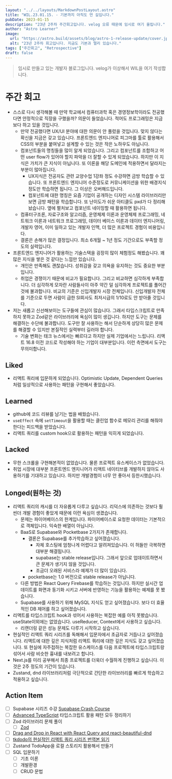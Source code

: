 ```yaml
---
layout: "../../layouts/MarkdownPostLayout.astro"
title: "WIL.23.01.15. - 기본까지 아직도 먼 길입니다."
pubDate: 2023-01-15
description: "23년 2주차 주간회고입니다. velog 오류 때문에 임시로 여기 올립니다."
author: "Astro Learner"
image:
  url: "https://astro.build/assets/blog/astro-1-release-update/cover.jpeg"
  alt: "23년 2주차 회고입니다. 지금도 기본과 멀리 있습니다."
tags: ["주간회고", "Retrospective"]
draft: false
---
```


> 임시로 만들고 있는 개발자 블로그입니다. velog가 이상해서 WIL을 여기 작성합니다.

# 주간 회고

- 스스로 다시 생각해볼 때 만약 학교에서 컴퓨터과학 혹은 경영정보학이라도 전공했다면 안정적으로 직장을 구했을까? 의문이 들었습니다. 적어도 프로그래밍은 지금보다 하고 있을 것입니다.
  - 만약 전공했다면 UX/UI 분야에 대한 의문이 안 풀렸을 것입니다. 맞지 않다는 확신을 지금은 갖고 있습니다. 프론트엔드 엔지니어로 피그마를 툴로 활용해서 CSS의 부분을 붙여넣고 설계할 수 있는 것은 작은 노하우도 아닙니다.
  - 컴포넌트들의 명칭들을 많이 알게 되었습니다. 그리고 컴포넌트를 조합하고 어떤 user flow가 있어야 할지 파악을 더 잘할 수 있게 되었습니다. 하지만 이 지식은 가치가 큰 지식이 아닙니다. 또 이론을 해당 도메인에 적용하면서 달라지는 부분이 많아집니다.
    - UX지식은 전공자도 관련 교양수업 1강좌 정도 수강하면 금방 학습할 수 있습니다. 또 프론트엔드 엔지니어 수준정도로 커뮤니케이션을 위한 배경지식정도만 학습하면 됩니다. 그 이상은 오버해드입니다.
    - 컴포넌트에 대한 명칭은 요즘 기업이 공개하는 디자인 시스템 라이브러리만 보면 금방 패턴을 학습합니다. 또 난이도가 쉬운 아티클도 pxd가 다 정리해놨습니다. 옆에 펼처보고 컴포넌트 네이밍할 때 활용하면 됩니다.
  - 컴퓨터구조론, 자료구조와 알고리즘, 운영체제 이론과 운영체제 프로그래밍, 네트워크 이론과 네트워크 프로그래밍, 데이터 베이스 이론과 데이터 엔지니어링, 개발자 영어, 이미 일하고 있는 개발자 인맥, 더 많은 프로젝트 경험이 비용입니다.
  - 결론은 손해가 많은 결정입니다. 최소 6개월 ~ 1년 정도 기간으로도 부족할 정도의 실력입니다.
- 프론트엔드 엔지니어가 활용하는 기술스택을 굉장히 많이 체험정도 해봤습니다. 꽤 많은 지식을 쌓은 것 같다는 느낌만 있습니다.
  - 개인은 만족해도 괜찮습니다. 성취감을 갖고 의욕을 유지하는 것도 중요한 부분입니다.
  - 취업은 경쟁이기 때문에 비교가 필요합니다. 그리고 비교하면 심각하게 부족합니다. 더 심각하게 모자란 사람들사이 아주 약간 덜 심각하게 프로젝트를 풀어간 것에 불과합니다. 비교의 기준은 신입개발자 시장 전체입니다. 신입개발자 전체를 기준으로 두면 사람이 급한 SI회사도 최저시급의 1/10로도 안 받아줄 것입니다.
- 저는 새롭고 신선해보이는 도구들에 관심이 많습니다. 그래서 타입스크립트로 만족하지 못하고 Zod같은 라이브러리에 욕심이 많이 생깁니다. 하지만 도구는 문제를 해결하는 수단에 불과합니다. 도구만 잘 사용하는 해서 단순하게 상당히 많은 문제를 해결할 수 있지만 본질적인 실력부터 길러야 합니다.
  - 기술 변화는 태크 뉴스에서는 빠르다고 하지만 실제 기업에서는 느립니다. 리액트 16.8 이전 코드로 작성해야 하는 기업이 대부분입니다. 이런 측면에서 도구는 무의미합니다.

## Liked

- 리액트 쿼리에 입문하게 되었습니다. Optimistic Update, Dependent Queries처럼 일상적으로 사용하는 패턴을 구현해서 좋았습니다.

## Learned

- github에 코드 리뷰를 남기는 법을 배웠습니다.
- `useEffect` 속에 `setTimeout`을 활용할 때는 클린업 함수로 메모리 관리를 해줘야 한다는 피드백을 받았습니다.
- 리액트 쿼리를 custom hook으로 활용하는 패턴을 익히게 되었습니다.

## Lacked

- 무한 스크롤을 구현해본적이 없었습니다. 물론 프로젝트 유스케이스가 없었습니다.
- 취업 시장에 대부분 프론트엔드 엔지니어가 리액트 네이티브를 개발하지 않아도 사용하기를 기대하고 있습니다. 하지만 개발경험이 너무 안 좋아서 등한시했습니다.

## Longed(원하는 것)

- 리액트 쿼리의 캐시를 더 자유롭게 다루고 싶습니다. 리덕스에 의존하는 것보다 훨씬더 개발 경험이 좋았게 때문에 이런 욕심이 생겼습니다.
  - 문제는 파이어베이스의 한계입니다. 파이어베이스로 요청한 데이터는 기본적으로 객체입니다. 익숙한 배열이 아닙니다.
  - BaaS로 Supabase와 Pocketbase 2가지가 존재합니다.
    - 결론은 Supabase를 추가학습하고 싶어졌습니다.
      - 자체 호스팅에 엄청나게 어렵다고 알려져있습니다. 이 허들만 극복하면 대부분 해결됩니다.
      - supabase는 stable release입니다. 그래서 앞으로 업데이트하면서 큰 문제가 생기지 않을 것입니다.
      - 조금더 오래된 서비스라 예제가 더 많이 있습니다.
    - pocketbase는 1.0 버전으로 stable release가 아닙니다.
  - 다른 방법은 React Query Firebase를 학습하는 것입니다. 하지만 실시간 업데이트를 화면과 동기화 시키고 서버에 반영하는 기능을 활용하는 예제를 못 봤습니다.
  - Supabase를 사용하기 위해 MySQL 지식도 얻고 싶어졌습니다. 보다 더 효율적인 DB 제어를 하고 싶어졌습니다.
- 리액트를 타입스크립트 hook과 섞어서 사용하는 복잡한 예를 아직 못봤습니다. useState이외에는 없었습니다. useReducer, Context에서 사용하고 싶습니다.
  - 리랜더링 같은 성능 문제도 다루기 시작하고 싶습니다.
- 현실적인 리액트 쿼리 시리즈를 독해해서 입문자에서 초급자로 거듭나고 싶어졌습니다. 리액트에 대한 깊은 지식처럼 리액트 쿼리에 대한 깊은 지식도 갖고 싶어졌습니다. 또 현실에 자주접하는 복잡한 유스케이스를 다음 프로젝트에 타입스크립트랑 섞어서 사람 비슷한 흉내를 내보려고 합니다.
- Next.js를 미리 공부해서 최종 프로젝트를 더욱더 수월하게 진행하고 싶습니다. 이것은 2주 정도의 기간이 있습니다.
- Zustand, dnd 라이브러리처럼 극단적으로 간단한 라이브러리를 빠르게 학습하고 적용하고 싶습니다.

## Action Item

- [ ] Supabase 시리즈 수강 [Supabase Crash Course](https://www.youtube.com/playlist?list=PL4cUxeGkcC9hUb6sHthUEwG7r9VDPBMKO)
- [ ] [Advanced TypeScript](https://www.youtube.com/playlist?list=PLIvujZeVDLMx040-j1W4WFs1BxuTGdI_b) 타입스크립트 활용 패턴 모두 정리하기
- [ ] Zod 라이브러리 문제 풀이
  - [ ] [Zod](https://www.totaltypescript.com/tutorials/zod)
- [ ] [Drag and Drop in React with React Query and react-beautiful-dnd](https://www.youtube.com/watch?v=HeNVPF_fRXI)
- [ ] [tkdodo의 현실적인 리액트 쿼리 시리즈 번역본 읽기](https://parang.gatsbyjs.io/react/2022-react-01/)
- [ ] Zustand TodoApp을 로컬 스토리지 활용해서 만들기
- [ ] SQL 입문하기
  - [ ] 기초 이론
  - [ ] 개발환경
  - [ ] CRUD 문법

